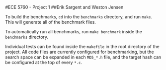 #ECE 5760 - Project 1
##Erik Sargent and Weston Jensen

To build the benchmarks, `cd` into the `benchmarks` directory, and run `make`. This will generate all of the benchmark files. 

To automatically run all benchmarks, run `make benchmark` inside the `benchmarks` directory.

Individual tests can be found inside the `makefile` in the root directory of the project. All code files are currently configured for benchmarking, but the search space can be expanded in each `MD5_*.h` file, and the target hash can be configured at the top of every `*.c`.
